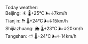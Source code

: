 Today weather:  
Beijing: ☀️   🌡️+25°C 🌬️↓7km/h  
Tianjin: ⛈   🌡️+24°C 🌬️↓15km/h  
Shijiazhuang: 🌦   🌡️+23°C 🌬️↓20km/h  
Tangshan: ⛅️  🌡️+24°C 🌬️←14km/h  

